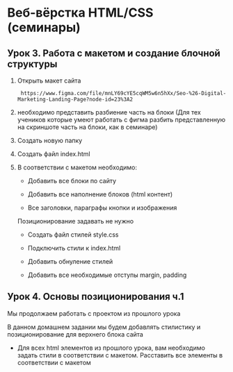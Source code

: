 # Веб-вёрстка HTML/CSS (семинары)

## Урок 3. Работа с макетом и создание блочной структуры

1. Открыть макет сайта 

        https://www.figma.com/file/mnLY69cYE5cqWM5w6n5hXx/Seo-%26-Digital-Marketing-Landing-Page?node-id=23%3A2

2. необходимо представить разбиение часть на блоки (Для тех учеников которые умеют работать с фигма разбить представленную на скриншоте часть на блоки, как в семинаре)

3. Создать новую папку

4. Создать файл index.html

5. В соответствии с макетом необходимо:

    * Добавить все блоки по сайту

    * Добавить все наполнение блоков (html контент)

    * Все заголовки, параграфы кнопки и изображения

    Позиционирование задавать не нужно

    * Создать файл стилей style.css

    * Подключить стили к index.html

    * Добавить обнуление стилей

    * Добавить все необходимые отступы margin, padding

## Урок 4. Основы позиционирования ч.1

 Мы продолжаем работать с проектом из прошлого урока

 В данном домашнем задании мы будем добавлять стилистику и позиционирование для верхнего блока сайта

* Для всех html элементов из прошлого урока, вам необходимо задать стили в соответствии с макетом. Расставить все элементы в соответствии с макетом